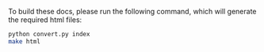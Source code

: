 To build these docs, please run the following command, which will generate the 
required html files:

```bash
python convert.py index
make html
```
